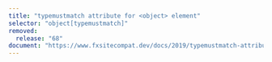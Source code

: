 ```yaml
---
title: "typemustmatch attribute for <object> element"
selector: "object[typemustmatch]"
removed:
  release: "68"
document: "https://www.fxsitecompat.dev/docs/2019/typemustmatch-attribute-has-been-dropped-from-object/"
---
```

